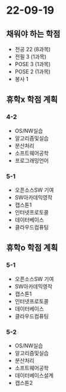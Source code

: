 # 22-09-19

## 채워야 하는 학점
- 전공 22 (8과목)
- 전필 3 (1과목)
- POSE 3 (1과목)
- POSE 2 (1과목)
- 봉사 1 

## 휴학x 학점 계획

### 4-2
- OS/NW실습
- 알고리즘및실습
- 분산처리
- 소프트웨어공학
- 프로그래밍언어

### 5-1
- 오픈소스SW 기여
- SW아카데믹영작
- 캡스톤1
- 인터넷프로토콜
- 데이터베이스
- 클라우드컴퓨팅 

## 휴학o 학점 계획

### 5-1
- 오픈소스SW 기여
- SW아카데믹영작
- 캡스톤1
- 인터넷프로토콜
- 데이터베이스
- 클라우드컴퓨팅

### 5-2
- OS/NW실습
- 알고리즘및실습
- 분산처리
- 소프트웨어공학
- 데이터베이스설계
- 캡스톤2